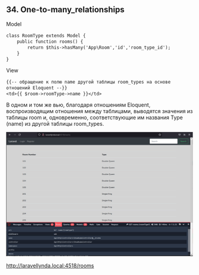 ## 34. One-to-many_relationships

Model

    class RoomType extends Model {
        public function rooms() {
            return $this->hasMany('App\Room','id','room_type_id');
        }
    }

View

    {{-- обращение к полю name другой таблицы room_types на основе отношений Eloquent --}}
    <td>{{ $room->roomType->name }}</td>

В одном и том же вью, благодаря отношениям Eloquent, воспроизводящим отношения между таблицами, выводятся значения из таблицы room и, одновременно, соответствующие им названия Type (name) из другой таблицы room_types.

 <img src="./img/34.0.png" alt="drawing" width="800"/>

http://laravellynda.local:4518/rooms
